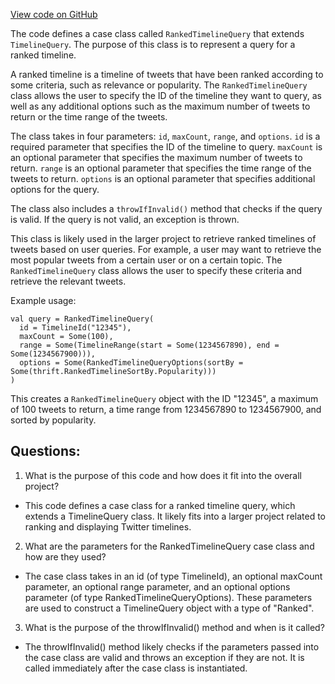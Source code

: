 [View code on GitHub](https://github.com/misbahsy/the-algorithm/timelineranker/common/src/main/scala/com/twitter/timelineranker/model/RankedTimelineQuery.scala)

The code defines a case class called `RankedTimelineQuery` that extends `TimelineQuery`. The purpose of this class is to represent a query for a ranked timeline. 

A ranked timeline is a timeline of tweets that have been ranked according to some criteria, such as relevance or popularity. The `RankedTimelineQuery` class allows the user to specify the ID of the timeline they want to query, as well as any additional options such as the maximum number of tweets to return or the time range of the tweets.

The class takes in four parameters: `id`, `maxCount`, `range`, and `options`. `id` is a required parameter that specifies the ID of the timeline to query. `maxCount` is an optional parameter that specifies the maximum number of tweets to return. `range` is an optional parameter that specifies the time range of the tweets to return. `options` is an optional parameter that specifies additional options for the query.

The class also includes a `throwIfInvalid()` method that checks if the query is valid. If the query is not valid, an exception is thrown.

This class is likely used in the larger project to retrieve ranked timelines of tweets based on user queries. For example, a user may want to retrieve the most popular tweets from a certain user or on a certain topic. The `RankedTimelineQuery` class allows the user to specify these criteria and retrieve the relevant tweets. 

Example usage:

```
val query = RankedTimelineQuery(
  id = TimelineId("12345"),
  maxCount = Some(100),
  range = Some(TimelineRange(start = Some(1234567890), end = Some(1234567900))),
  options = Some(RankedTimelineQueryOptions(sortBy = Some(thrift.RankedTimelineSortBy.Popularity)))
)
``` 

This creates a `RankedTimelineQuery` object with the ID "12345", a maximum of 100 tweets to return, a time range from 1234567890 to 1234567900, and sorted by popularity.
## Questions: 
 1. What is the purpose of this code and how does it fit into the overall project?
- This code defines a case class for a ranked timeline query, which extends a TimelineQuery class. It likely fits into a larger project related to ranking and displaying Twitter timelines.

2. What are the parameters for the RankedTimelineQuery case class and how are they used?
- The case class takes in an id (of type TimelineId), an optional maxCount parameter, an optional range parameter, and an optional options parameter (of type RankedTimelineQueryOptions). These parameters are used to construct a TimelineQuery object with a type of "Ranked".

3. What is the purpose of the throwIfInvalid() method and when is it called?
- The throwIfInvalid() method likely checks if the parameters passed into the case class are valid and throws an exception if they are not. It is called immediately after the case class is instantiated.